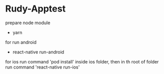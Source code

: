 # Rudy-Apptest

prepare node module
- yarn


for run android
- react-native run-android

for ios
run command 'pod install' inside ios folder,  then in th root of folder run command 'react-native run-ios'

